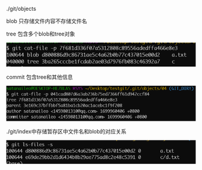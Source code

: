 ./git/objects

blob 只存储文件内容不存储文件名

tree 包含多个blob和tree对象

![image-20231114202204157](assets/image-20231114202204157.png)

commit 包含tree和其他信息

![image-20231114202304588](assets/image-20231114202304588.png)

./git/index中存储暂存区中文件名和blob的对应关系

![image-20231114202348284](assets/image-20231114202348284.png)